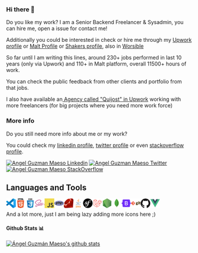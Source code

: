 ### Hi there 👋
Do you like my work? I am a Senior Backend Freelancer & Sysadmin, you can hire me, open a issue for contact me!

Additionally you could be interested in check or hire me through my [Upwork profile](https://www.upwork.com/fl/angelguzmanmaeso#/) or [Malt Profile](https://www.malt.es/profile/angelguzmanmaeso) or [Shakers profile](https://www.shakersworks.com/), also in [Worsible](https://worksible.com/)

So far until I am writing this lines, around 230+ jobs performed in last 10 years (only via Upwork) and 110+ in Malt platform, overall 11500+ hours of work. 

You can check the public feedback from other clients and portfolio from that jobs.

I also have available an[ Agency called "Quijost" in Upwork](https://www.upwork.com/agencies/~01e2bf90f3bee0bd9f) working with more freelancers (for big projects where you need more work force)

### More info

Do you still need more info about me or my work?

You could check my <!--<a href="https://www.linkedin.com/in/angelguzmanmaeso/"><img align="left" alt="linkedin Angel Guzman Maeso @shakaran" width="18px" src="linkedin.svg" /></a>--> [linkedin profile](https://www.linkedin.com/in/angelguzmanmaeso/), <!--<a href="https://twitter.com/shakaran87"><img align="left" alt="twitter Angel Guzman Maeso @shakaran87" width="18px" src="https://raw.githubusercontent.com/github/explore/80688e429a7d4ef2fca1e82350fe8e3517d3494d/topics/twitter/twitter.png" /></a>--> [twitter profile](https://twitter.com/shakaran87) or even [stackoverflow profile](http://stackoverflow.com/users/368489/shakaran).

[![Angel Guzman Maeso Linkedin](https://img.shields.io/badge/LinkedIn-0077B5?style=for-the-badge&logo=linkedin&logoColor=white)](https://www.linkedin.com/in/angelguzmanmaeso/)
[![Angel Guzman Maeso Twitter](https://img.shields.io/badge/Twitter-1DA1F2?style=for-the-badge&logo=twitter&logoColor=white)](https://twitter.com/shakaran87)
[![Angel Guzman Maeso StackOverflow](https://img.shields.io/badge/StackOverflow-F48024?style=for-the-badge&logo=stackoverflow&logoColor=white)](http://stackoverflow.com/users/368489/shakaran)
<!--[![Angel Guzman Maeso YouTube](https://img.shields.io/badge/YouTube-FF0000?style=for-the-badge&logo=youtube&logoColor=white)](https://www.youtube.com/shakaran)
[![Angel Guzman Maeso Twitch](https://img.shields.io/badge/Twitch-6441A4?style=for-the-badge&logo=twitch&logoColor=white)](https://www.twitch.tv/shakaran87)-->
<!--


- 🔭 I’m currently working on ...
- 🌱 I’m currently learning ...
- 👯 I’m looking to collaborate on ...
- 🤔 I’m looking for help with ...
- 💬 Ask me about ...
- 📫 How to reach me: ...
- 😄 Pronouns: ...
- ⚡ Fun fact: ...
-->

<h2>Languages and Tools</h2>
<img align="left" alt="Visual Studio Code" width="26px" src="https://raw.githubusercontent.com/github/explore/80688e429a7d4ef2fca1e82350fe8e3517d3494d/topics/visual-studio-code/visual-studio-code.png" />
<img align="left" alt="HTML5" width="26px" src="https://raw.githubusercontent.com/github/explore/80688e429a7d4ef2fca1e82350fe8e3517d3494d/topics/html/html.png" />
<img align="left" alt="CSS3" width="26px" src="https://raw.githubusercontent.com/github/explore/80688e429a7d4ef2fca1e82350fe8e3517d3494d/topics/css/css.png" />
<img align="left" alt="Sass" width="26px" src="https://raw.githubusercontent.com/github/explore/80688e429a7d4ef2fca1e82350fe8e3517d3494d/topics/sass/sass.png" />
<img align="left" alt="JavaScript" width="26px" src="https://raw.githubusercontent.com/github/explore/80688e429a7d4ef2fca1e82350fe8e3517d3494d/topics/javascript/javascript.png" />
<img align="left" alt="PHP" width="26px" src="https://raw.githubusercontent.com/github/explore/80688e429a7d4ef2fca1e82350fe8e3517d3494d/topics/php/php.png" />
<img align="left" alt="ruby" width="26px" src="https://raw.githubusercontent.com/github/explore/80688e429a7d4ef2fca1e82350fe8e3517d3494d/topics/ruby/ruby.png" />
<img align="left" alt="java" width="26px" src="https://raw.githubusercontent.com/github/explore/80688e429a7d4ef2fca1e82350fe8e3517d3494d/topics/java/java.png" />
<img align="left" alt="symfony" width="26px" src="https://raw.githubusercontent.com/github/explore/80688e429a7d4ef2fca1e82350fe8e3517d3494d/topics/symfony/symfony.png" />
<img align="left" alt="laravel" width="26px" src="https://raw.githubusercontent.com/github/explore/80688e429a7d4ef2fca1e82350fe8e3517d3494d/topics/laravel/laravel.png" />
<img align="left" alt="Node.js" width="26px" src="https://raw.githubusercontent.com/github/explore/80688e429a7d4ef2fca1e82350fe8e3517d3494d/topics/nodejs/nodejs.png" />
<img align="left" alt="MongoDB" width="26px" src="https://raw.githubusercontent.com/devicons/devicon/master/icons/mongodb/mongodb-original.svg" />
<img align="left" alt="Bootstrap" width="26px" src="https://raw.githubusercontent.com/devicons/devicon/master/icons/bootstrap/bootstrap-plain.svg" />
<img align="left" alt="Git" width="26px" src="https://raw.githubusercontent.com/github/explore/80688e429a7d4ef2fca1e82350fe8e3517d3494d/topics/git/git.png" />
<img align="left" alt="GitHub" width="26px" src="https://raw.githubusercontent.com/github/explore/78df643247d429f6cc873026c0622819ad797942/topics/github/github.png" />
<img align="left" alt="Vue.js" width="26px" src="https://raw.githubusercontent.com/devicons/devicon/master/icons/vuejs/vuejs-original.svg" />

<!--
[![JavaScript](https://img.shields.io/badge/JavaScript-F7DF1E?style=for-the-badge&logo=javascript&logoColor=white&labelColor=101010)]()
[![Node.JS](https://img.shields.io/badge/Node.JS-339933?style=for-the-badge&logo=node.js&logoColor=white&labelColor=101010)]()
[![Leaflet](https://img.shields.io/badge/Leaflet-199900?style=for-the-badge&logo=leaflet&logoColor=white&labelColor=101010)]()
[![Postman](https://img.shields.io/badge/Postman-FF6C37?style=for-the-badge&logo=postman&logoColor=white&labelColor=101010)]()
[![GitHub](https://img.shields.io/badge/GitHub-181717?style=for-the-badge&logo=github&logoColor=white&labelColor=101010)]()
[![MongoDB](https://img.shields.io/badge/MongoDB-47A248?style=for-the-badge&logo=mongodb&logoColor=white&labelColor=101010)]()
[![MySQL](https://img.shields.io/badge/MySQL-4479A1?style=for-the-badge&logo=mysql&logoColor=white&labelColor=101010)]()
[![Auth0](https://img.shields.io/badge/Auth0-EB5424?style=for-the-badge&logo=auth0&logoColor=white&labelColor=101010)]()
[![Google Analytics](https://img.shields.io/badge/Google_Analytics-4479A1?style=for-the-badge&logo=googleanalytics&logoColor=white&labelColor=101010)]()
-->
<br /><br />
And a lot more, just I am being lazy adding more icons here ;)

#### Github Stats 📊

[![Ángel Guzmán Maeso's github stats](https://github-readme-stats.vercel.app/api?username=shakaran&show_icons=true&theme=onedark)](https://github.com/shakaran/)
